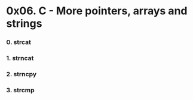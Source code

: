 # 0x06. C - More pointers, arrays and strings

### 0. strcat

### 1. strncat

### 2. strncpy

### 3. strcmp


